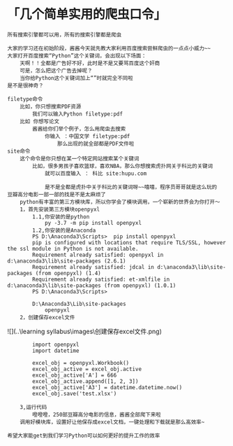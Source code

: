 # 「几个简单实用的爬虫口令」
    所有搜索引擎都可以用，所有的搜索引擎都是爬虫
    
    大家的学习还在初始阶段，酱酱今天就先教大家利用百度搜索尝鲜爬虫的一点点小威力~~
    大家打开百度搜索“Python”这个关键词，会出现以下场面：
        天啊！！全都是广告好不好，此时是不是又要骂百度这个奸商
        可是，怎么把这个广告去掉呢？
        当你给Python这个关键词加上“”时就完全不同啦
    是不是很神奇？
    
    filetype命令
        比如，你只想搜索PDF资源
            我们可以输入Python filetype:pdf
        比如 你想写论文
            酱酱给你们举个例子，怎么用爬虫去搜索
                你输入 ：中国文学 filetype:pdf
                    那么出现的就全部都是PDF文件啦
    site命令
        这个命令是你只想在某一个特定网站搜索某个关键词    
            比如，很多男孩子喜欢篮球，喜欢NBA，那么你想搜索虎扑网关于科比的关键词
                就可以百度输入 ： 科比 site:hupu.com
                
                是不是全都是虎扑中关于科比的关键词呀~~嘻嘻，程序员哥哥就是这么玩的
    豆瓣高分电影一部一部的找是不是太麻烦了
        python有丰富的第三方模块库，所以你学会了模块调用，一个崭新的世界会为你打开～
        1，首先安装第三方模块openpyxl
            1.1,你安装的是python
                py -3.7 -m pip install openpyxl
            1.2,你安装的是Anaconda
            PS D:\Anaconda3\Scripts>  pip install openpyxl
            pip is configured with locations that require TLS/SSL, however the ssl module in Python is not available.
            Requirement already satisfied: openpyxl in d:\anaconda3\lib\site-packages (2.6.1)
            Requirement already satisfied: jdcal in d:\anaconda3\lib\site-packages (from openpyxl) (1.4)
            Requirement already satisfied: et-xmlfile in d:\anaconda3\lib\site-packages (from openpyxl) (1.0.1)
            PS D:\Anaconda3\Scripts>
            
            D:\Anaconda3\Lib\site-packages
                openpyxl
        2，创建保存excel文件
![](..\learning syllabus\images\创建保存excel文件.png)
            
            import openpyxl
            import datetime
            
            excel_obj = openpyxl.Workbook()
            excel_obj_active = excel_obj.active
            excel_obj_active['A'] = 666
            excel_obj_active.append([1, 2, 3])
            excel_obj_active['A3'] = datetime.datetime.now()
            excel_obj.save('test.xlsx')

        3,运行代码
            噔噔噔，250部豆瓣高分电影的信息，酱酱全部爬下来啦
        调用好模块库，设置好让他保存成excel文档，一键处理和下载就是那么高效率~
        
    希望大家能get到我们学习Python可以如何更好的提升工作的效率
        